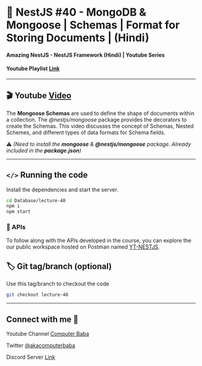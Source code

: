 # 📖 NestJS #40 - MongoDB & Mongoose | Schemas | Format for Storing Documents | (Hindi)

#### Amazing NestJS - NestJS Framework (Hindi) | Youtube Series

#### Youtube Playlist [Link](https://bit.ly/3titPk3)

---

## 🎬 Youtube [Video](https://youtu.be/3yeNVsW_61c)

The **Mongoose Schemas** are used to define the shape of documents within a collection. The _@nestjs/mongoose_ package provides the decorators to create the Schemas. This video discusses the concept of Schemas, Nested Schemes, and different types of data formats for Schema fields.

⚠️ _(Need to install the **mongoose** & **@nestjs/mongoose** package. Already included in the **package.json**)_

---

## `</>` Running the code

Install the dependencies and start the server.

```sh
cd Database/lecture-40
npm i
npm start
```

### 📝 APIs

To follow along with the APIs developed in the course, you can explore the our public workspace hosted on Postman named
[YT-NESTJS](https://bit.ly/3wJJKK6).

## 🏷️ Git tag/branch (optional)

Use this tag/branch to checkout the code

```sh
git checkout lecture-40
```

---

## Connect with me 👋

Youtube Channel [Computer Baba](https://www.youtube.com/c/ComputerBabaOfficial)

Twitter [@akacomputerbaba](https://twitter.com/akacomputerbaba)

Discord Server [Link](https://discord.gg/9V4VTDM)
